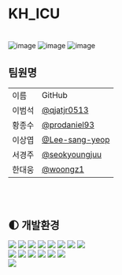 # KH_ICU
<h1 style="font-family:한양해서, 펜흘림, 굴림체"><ott 계정 공유 사이트></h1>

![image](https://user-images.githubusercontent.com/100131986/220095712-7c24fc9a-590c-4ed8-ac51-2f74cf8b0efc.png)
  ![image](https://user-images.githubusercontent.com/100131986/220095904-affe8b82-3c4e-475e-823e-f77c866a3fe1.png)
  ![image](https://user-images.githubusercontent.com/100131986/220096051-77f6a2b4-1df8-427b-b259-46cf8f4375ce.png)
  
  
   <h2> 팀원명 </h2>
   <table>   
   <tr><td>이름</td><td>GitHub</td>
   <tr><td>이범석</td><td><a href="https://github.com/qjatjr0513">@qjatjr0513</a></td></tr>
   <tr><td>황종수</td><td><a href="https://github.com/prodaniel93">@prodaniel93</a></td></tr>
   <tr><td>이상엽</td><td><a href="https://github.com/Lee-sang-yeop">@Lee-sang-yeop</a></td></tr>
   <tr><td>서경주</td><td><a href="https://github.com/seokyoungjuu">@seokyoungjuu</a></td></tr>
   <tr><td>한대웅</td><td><a href="https://github.com/woongz1">@woongz1</a></td></tr>
   </table>
   
   <br><br>

   ## :first_quarter_moon: 개발환경
<div>
	<img src="https://img.shields.io/badge/Java-007396?style=flat&logo=Java&logoColor=white" />
	<img src="https://img.shields.io/badge/HTML5-E34F26?style=flat&logo=HTML5&logoColor=white" />
	<img src="https://img.shields.io/badge/CSS3-1572B6?style=flat&logo=CSS3&logoColor=white" />
	<img src="https://img.shields.io/badge/JavaScript-F7DF1E?style=flat&logo=JavaScript&logoColor=white" />
	<img src="https://img.shields.io/badge/Oracle-F80000?style=flat&logo=Oracle&logoColor=white" />
	<img src="https://img.shields.io/badge/jQuery-0769AD?style=flat&logo=jQuery&logoColor=white" />	
	<img src="https://img.shields.io/badge/Apache Tomcat-F8DC75?style=flat&logo=Apache Tomcat&logoColor=white" />
	<img src="https://img.shields.io/badge/Bootstrap-7952B3?style=flat&logo=Bootstrap&logoColor=white" />

</div>
<div>
	<img src="https://img.shields.io/badge/Spring-6DB33F?style=flat&logo=Spring&logoColor=white" />
	<img src="https://img.shields.io/badge/Amazon AWS-#232F3E?style=flat&logo=Amazon AWS&logoColor=white" />
	<img src="https://img.shields.io/badge/Amazon EC2-#FF9900?style=flat&logo=Amazon EC2&logoColor=white" />
	<img src="https://img.shields.io/badge/Ubuntu-#E95420?style=flat&logo=Ubuntu&logoColor=white" />
	<img src="https://img.shields.io/badge/Visual Studio Code-007ACC?style=flat&logo=Visual Studio Code&logoColor=white" />	
	<img src="https://img.shields.io/badge/GitHub-181717?style=flat&logo=GitHub&logoColor=white" />	
</div>
	
<div>
	<img src="https://img.shields.io/badge/Slack-4A154B?style=flat&logo=Slack&logoColor=white" />
</div>


   <br><br>
